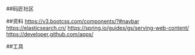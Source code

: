 ##码匠社区

##资料
https://v3.bootcss.com/components/?#navbar
https://elasticsearch.cn/
https://spring.io/guides/gs/serving-web-content/
https://developer.github.com/apps/

##工具